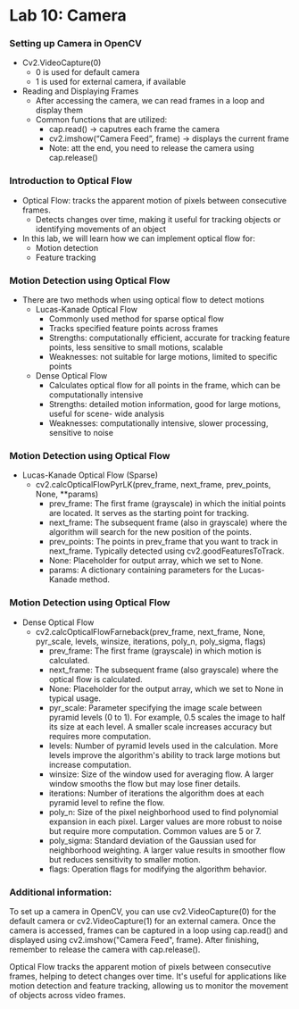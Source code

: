 # Lab 10: Camera

### Setting up Camera in OpenCV
- Cv2.VideoCapture(0)
  - 0 is used for default camera
  - 1 is used for external camera, if available
- Reading and Displaying Frames
  - After accessing the camera, we can read frames in a loop and display them
  - Common functions that are utilized:
    - cap.read() -> caputres each frame the camera
    - cv2.imshow(“Camera Feed”, frame) -> displays the current frame
    - Note: att the end, you need to release the camera using cap.release()

### Introduction to Optical Flow
- Optical Flow: tracks the apparent motion of pixels between
consecutive frames.
  - Detects changes over time, making it useful for tracking objects or
identifying movements of an object
- In this lab, we will learn how we can implement optical flow for:
  - Motion detection
  - Feature tracking

### Motion Detection using Optical Flow
- There are two methods when using optical flow to detect motions
  - Lucas-Kanade Optical Flow
    - Commonly used method for sparse optical flow
    - Tracks specified feature points across frames
    - Strengths: computationally efficient, accurate for tracking feature points, less
    sensitive to small motions, scalable
    - Weaknesses: not suitable for large motions, limited to specific points
  - Dense Optical Flow
    - Calculates optical flow for all points in the frame, which can be computationally
    intensive
    - Strengths: detailed motion information, good for large motions, useful for scene-
    wide analysis
    - Weaknesses: computationally intensive, slower processing, sensitive to noise
  
### Motion Detection using Optical Flow
- Lucas-Kanade Optical Flow (Sparse)
  - cv2.calcOpticalFlowPyrLK(prev_frame, next_frame, prev_points, None,
  **params)
    - prev_frame: The first frame (grayscale) in which the initial points are located. It
    serves as the starting point for tracking.
    - next_frame: The subsequent frame (also in grayscale) where the algorithm will
    search for the new position of the points.
    - prev_points: The points in prev_frame that you want to track in next_frame. Typically
    detected using cv2.goodFeaturesToTrack.
    - None: Placeholder for output array, which we set to None.
    - params: A dictionary containing parameters for the Lucas-Kanade method.
      
### Motion Detection using Optical Flow
- Dense Optical Flow
  - cv2.calcOpticalFlowFarneback(prev_frame, next_frame, None, pyr_scale, levels,
  winsize, iterations, poly_n, poly_sigma, flags)
    - prev_frame: The first frame (grayscale) in which motion is calculated.
    - next_frame: The subsequent frame (also grayscale) where the optical flow is calculated.
    - None: Placeholder for the output array, which we set to None in typical usage.
    - pyr_scale: Parameter specifying the image scale between pyramid levels (0 to 1). For example, 0.5
    scales the image to half its size at each level. A smaller scale increases accuracy but requires more
    computation.
    - levels: Number of pyramid levels used in the calculation. More levels improve the algorithm's
    ability to track large motions but increase computation.
    - winsize: Size of the window used for averaging flow. A larger window smooths the flow but may lose
    finer details.
    - iterations: Number of iterations the algorithm does at each pyramid level to refine the flow.
    - poly_n: Size of the pixel neighborhood used to find polynomial expansion in each pixel. Larger
    values are more robust to noise but require more computation. Common values are 5 or 7.
    - poly_sigma: Standard deviation of the Gaussian used for neighborhood weighting. A larger value
    results in smoother flow but reduces sensitivity to smaller motion.
    - flags: Operation flags for modifying the algorithm behavior.



### Additional information:
To set up a camera in OpenCV, you can use cv2.VideoCapture(0) for the default camera or cv2.VideoCapture(1) for an external camera. Once the camera is accessed, frames can be captured in a loop using cap.read() and displayed using cv2.imshow("Camera Feed", frame). After finishing, remember to release the camera with cap.release().

Optical Flow tracks the apparent motion of pixels between consecutive frames, helping to detect changes over time. It's useful for applications like motion detection and feature tracking, allowing us to monitor the movement of objects across video frames.
